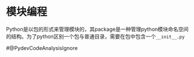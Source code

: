 # 模块编程

Python是以包的形式来管理模块的，其package是一种管理python模块命名空间的结构。为了python区别一个包与普通目录，需要在包中包含一个`__init__.py`





#@PydevCodeAnalysisIgnore